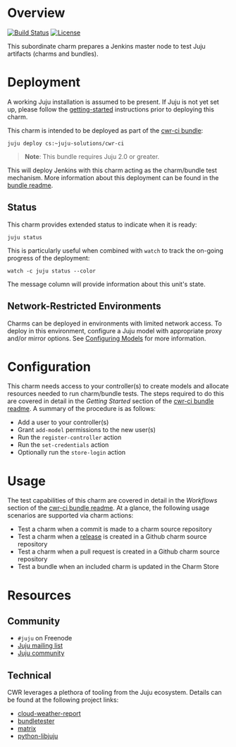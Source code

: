 <!--
  Licensed to the Apache Software Foundation (ASF) under one or more
  contributor license agreements.  See the NOTICE file distributed with
  this work for additional information regarding copyright ownership.
  The ASF licenses this file to You under the Apache License, Version 2.0
  (the "License"); you may not use this file except in compliance with
  the License.  You may obtain a copy of the License at

       http://www.apache.org/licenses/LICENSE-2.0

  Unless required by applicable law or agreed to in writing, software
  distributed under the License is distributed on an "AS IS" BASIS,
  WITHOUT WARRANTIES OR CONDITIONS OF ANY KIND, either express or implied.
  See the License for the specific language governing permissions and
  limitations under the License.
-->
# Overview
[![Build Status](https://travis-ci.org/juju-solutions/layer-cwr.svg?branch=master)](https://travis-ci.org/juju-solutions/layer-cwr)
[![License](https://img.shields.io/badge/License-Apache%202.0-blue.svg)](https://opensource.org/licenses/Apache-2.0)

This subordinate charm prepares a Jenkins master node to test Juju artifacts
(charms and bundles).


# Deployment

A working Juju installation is assumed to be present. If Juju is not yet set
up, please follow the [getting-started][] instructions prior to deploying this
charm.

This charm is intended to be deployed as part of the [cwr-ci bundle][]:

    juju deploy cs:~juju-solutions/cwr-ci

> **Note**: This bundle requires Juju 2.0 or greater.

This will deploy Jenkins with this charm acting as the charm/bundle test
mechanism. More information about this deployment can be found in the
[bundle readme][cwr-ci bundle].

## Status
This charm provides extended status to indicate when it is ready:

    juju status

This is particularly useful when combined with `watch` to track the on-going
progress of the deployment:

    watch -c juju status --color

The message column will provide information about this unit's state.

## Network-Restricted Environments
Charms can be deployed in environments with limited network access. To deploy
in this environment, configure a Juju model with appropriate proxy and/or
mirror options. See [Configuring Models][] for more information.

[getting-started]: https://jujucharms.com/docs/stable/getting-started
[cwr-ci bundle]: https://jujucharms.com/u/juju-solutions/cwr-ci
[Configuring Models]: https://jujucharms.com/docs/stable/models-config


# Configuration

This charm needs access to your controller(s) to create models and allocate
resources needed to run charm/bundle tests. The steps required to do this
are covered in detail in the *Getting Started* section of the
[cwr-ci bundle readme][cwr-ci bundle]. A summary of the procedure is as
follows:

* Add a user to your controller(s)
* Grant `add-model` permissions to the new user(s)
* Run the `register-controller` action
* Run the `set-credentials` action
* Optionally run the `store-login` action


# Usage

The test capabilities of this charm are covered in detail in the *Workflows*
section of the [cwr-ci bundle readme][cwr-ci bundle]. At a glance, the
following usage scenarios are supported via charm actions:

* Test a charm when a commit is made to a charm source repository
* Test a charm when a [release][gh-release] is created in a Github charm source
repository
* Test a charm when a pull request is created in a Github charm source
repository
* Test a bundle when an included charm is updated in the Charm Store

[gh-release]: https://help.github.com/articles/creating-releases/


# Resources

## Community

- `#juju` on Freenode
- [Juju mailing list](https://lists.ubuntu.com/mailman/listinfo/juju)
- [Juju community](https://jujucharms.com/community)

## Technical

CWR leverages a plethora of tooling from the Juju ecosystem.
Details can be found at the following project links:

- [cloud-weather-report](https://github.com/juju-solutions/cloud-weather-report)
- [bundletester](https://github.com/juju-solutions/bundletester)
- [matrix](https://github.com/juju-solutions/matrix)
- [python-libjuju](https://github.com/juju/python-libjuju)
